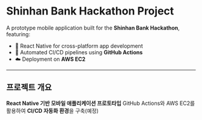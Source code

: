 # Shinhan Bank Hackathon Project

A prototype mobile application built for the **Shinhan Bank Hackathon**, featuring:

- 📱 React Native for cross-platform app development  
- 🚀 Automated CI/CD pipelines using **GitHub Actions**  
- ☁️ Deployment on **AWS EC2**

---

## 프로젝트 개요

**React Native 기반 모바일 애플리케이션 프로토타입**
GitHub Actions와 AWS EC2를 활용하여 **CI/CD 자동화 환경**을 구축(예정)
